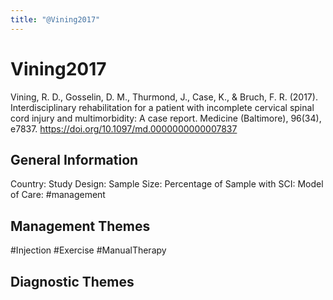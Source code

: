 ```yaml
---
title: "@Vining2017"
---
```


# Vining2017
Vining, R. D., Gosselin, D. M., Thurmond, J., Case, K., & Bruch, F. R. (2017). Interdisciplinary rehabilitation for a patient with incomplete cervical spinal cord injury and multimorbidity: A case report. Medicine (Baltimore), 96(34), e7837. https://doi.org/10.1097/md.0000000000007837 

## General Information
Country: 
Study Design: 
Sample Size: 
Percentage of Sample with SCI:
Model of Care: #management 

## Management Themes
#Injection #Exercise #ManualTherapy 

## Diagnostic Themes
